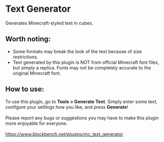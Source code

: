 # Text Generator
Generates Minecraft-styled text in cubes.
## Worth noting:
- Some formats may break the look of the text because of size restrictions.
- Text generated by this plugin is NOT from official Minecraft font files, but simply a replica. Fonts may not be completely accurate to the original Minecraft font.
## How to use:
To use this plugin, go to <b>Tools > Generate Text</b>. Simply enter some text, configure your settings how you like, and press <b>Generate</b>!
<br>
<br>
Please report any bugs or suggestions you may have to make this plugin more enjoyable for everyone.
<br>
<br>
https://www.blockbench.net/plugins/mc_text_generator
